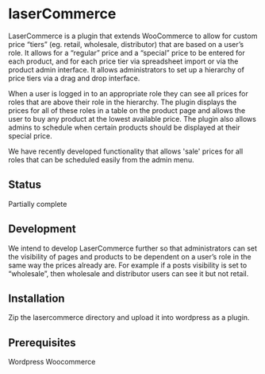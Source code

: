 laserCommerce
=============

LaserCommerce is a plugin that extends WooCommerce to allow for custom price “tiers” (eg. retail, wholesale, distributor) that are based on a user’s role. It allows for a “regular” price and a “special” price to be entered for each product, and for each price tier via spreadsheet import or via the product admin interface. It allows administrators to set up a hierarchy of price tiers via a drag and drop interface. 

When a user is logged in to an appropriate role they can see all prices for roles that are above their role in the hierarchy. The plugin displays the prices for all of these roles in a table on the product page and allows the user to buy any product at the lowest available price. The plugin also allows admins to schedule when certain products should be displayed at their special price.

We have recently developed functionality that allows 'sale' prices for all roles that can be scheduled easily from the admin menu.

Status
------

Partially complete

Development
-----------

We intend to develop LaserCommerce further so that administrators can set the visibility of pages and products to be dependent on a user’s role in the same way the prices already are. For example if a posts visibility is set to “wholesale”, then wholesale and distributor users can see it but not retail.

Installation
------------

Zip the lasercommerce directory and upload it into wordpress as a plugin.

Prerequisites
-------------

Wordpress
Woocommerce


